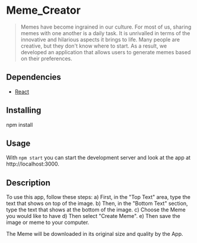 # Meme_Creator

>Memes have become ingrained in our culture. For most of us, sharing memes with one another is a daily task. It is unrivalled in terms of the innovative and hilarious aspects it brings to life. Many people are creative, but they don't know where to start.
As a result, we developed an application that allows users to generate memes based on their preferences.

## Dependencies

- [React](https://reactjs.org/)

## Installing

npm install

## Usage

With `npm start` you can start the development server and look at the app at http://localhost:3000.

## Description

To use this app, follow these steps:
a) First, in the "Top Text" area, type the text that shows on top of the image.
b) Then, in the "Bottom Text" section, type the text that shows at the bottom of the image.
c) Choose the Meme you would like to have
d) Then select "Create Meme".
e) Then save the image or meme to your computer.

The Meme will be downloaded in its original size and quality by the App.
